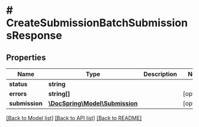 # # CreateSubmissionBatchSubmissionsResponse

## Properties

Name | Type | Description | Notes
------------ | ------------- | ------------- | -------------
**status** | **string** |  |
**errors** | **string[]** |  | [optional]
**submission** | [**\DocSpring\Model\Submission**](Submission.md) |  | [optional]

[[Back to Model list]](../../README.md#models) [[Back to API list]](../../README.md#endpoints) [[Back to README]](../../README.md)
